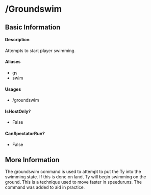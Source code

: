 ﻿# /Groundswim

## Basic Information

#### Description
Attempts to start player swimming.

#### Aliases
- gs
- swim

#### Usages
- /groundswim

#### IsHostOnly?
- False

#### CanSpectatorRun?
- False

## More Information
The groundswim command is used to attempt to put the Ty into the swimming state. If this is done on land, Ty will begin swimming on the ground. This is a technique used to move faster in speeduruns. The command was added to aid in practice.